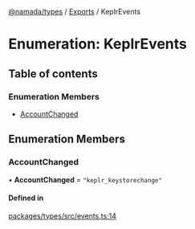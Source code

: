 [@namada/types](../README.md) / [Exports](../modules.md) / KeplrEvents

# Enumeration: KeplrEvents

## Table of contents

### Enumeration Members

- [AccountChanged](KeplrEvents.md#accountchanged)

## Enumeration Members

### AccountChanged

• **AccountChanged** = ``"keplr_keystorechange"``

#### Defined in

[packages/types/src/events.ts:14](https://github.com/anoma/namada-interface/blob/dedbae7e806a646649051a09499b31d03fef0091/packages/types/src/events.ts#L14)
